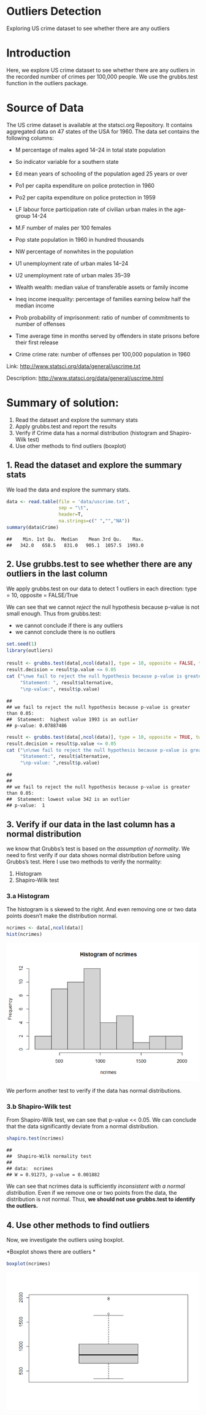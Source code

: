 Outliers Detection
================
Exploring US crime dataset to see whether there are any outliers

# Introduction

Here, we explore US crime dataset to see whether there are any outliers
in the recorded number of crimes per 100,000 people. We use the
grubbs.test function in the outliers package.

# Source of Data

The US crime dataset is available at the statsci.org Repository. It
contains aggregated data on 47 states of the USA for 1960. The data set
contains the following columns:

  - M percentage of males aged 14–24 in total state population

  - So indicator variable for a southern state

  - Ed mean years of schooling of the population aged 25 years or over

  - Po1 per capita expenditure on police protection in 1960

  - Po2 per capita expenditure on police protection in 1959

  - LF labour force participation rate of civilian urban males in the
    age-group 14-24

  - M.F number of males per 100 females

  - Pop state population in 1960 in hundred thousands

  - NW percentage of nonwhites in the population

  - U1 unemployment rate of urban males 14–24

  - U2 unemployment rate of urban males 35–39

  - Wealth wealth: median value of transferable assets or family income

  - Ineq income inequality: percentage of families earning below half
    the median income

  - Prob probability of imprisonment: ratio of number of commitments to
    number of offenses

  - Time average time in months served by offenders in state prisons
    before their first release

  - Crime crime rate: number of offenses per 100,000 population in 1960

Link: <http://www.statsci.org/data/general/uscrime.txt>

Description: <http://www.statsci.org/data/general/uscrime.html>

# Summary of solution:

1.  Read the dataset and explore the summary stats
2.  Apply grubbs.test and report the results
3.  Verify if Crime data has a normal distribution (histogram and
    Shapiro-Wilk test)
4.  Use other methods to find outliers (boxplot)

## 1\. Read the dataset and explore the summary stats

We load the data and explore the summary stats.

``` r
data <- read.table(file = 'data/uscrime.txt',
                   sep = "\t",
                   header=T,
                   na.strings=c(" ","","NA"))
summary(data$Crime)
```

    ##    Min. 1st Qu.  Median    Mean 3rd Qu.    Max. 
    ##   342.0   658.5   831.0   905.1  1057.5  1993.0

## 2\. Use grubbs.test to see whether there are any outliers in the last column

We apply grubbs.test on our data to detect 1 outliers in each direction:
type = 10, opposite = FALSE/True

We can see that we cannot *reject* the null hypothesis because p-value
is not small enough. Thus from grubbs.test:

  - we cannot conclude if there is any outliers
  - we cannot conclude there is no outliers

<!-- end list -->

``` r
set.seed(1)
library(outliers)

result <- grubbs.test(data[,ncol(data)], type = 10, opposite = FALSE, two.sided = FALSE)
result.decision = result$p.value <= 0.05
cat ("\nwe fail to reject the null hypothesis because p-value is greater than 0.05:\n",
     "Statement: ", result$alternative, 
     "\np-value:", result$p.value)
```

    ## 
    ## we fail to reject the null hypothesis because p-value is greater than 0.05:
    ##  Statement:  highest value 1993 is an outlier 
    ## p-value: 0.07887486

``` r
result <- grubbs.test(data[,ncol(data)], type = 10, opposite = TRUE, two.sided = FALSE)
result.decision = result$p.value <= 0.05
cat ("\n\nwe fail to reject the null hypothesis because p-value is greater than 0.05:\n",
     "Statement:", result$alternative, 
     "\np-value: ",result$p.value)
```

    ## 
    ## 
    ## we fail to reject the null hypothesis because p-value is greater than 0.05:
    ##  Statement: lowest value 342 is an outlier 
    ## p-value:  1

## 3\. Verify if our data in the last column has a normal distribution

we know that Grubbs’s test is based on the *assumption of normality*. We
need to first verify if our data shows normal distribution before using
Grubbs’s test. Here I use two methods to verify the normality:

1.  Histogram
2.  Shapiro-Wilk test

### 3.a Histogram

The histogram is s skewed to the right. And even removing one or two
data points doesn’t make the distribution normal.

``` r
ncrimes <- data[,ncol(data)]
hist(ncrimes)
```

![](OutliersDetection_files/figure-gfm/unnamed-chunk-3-1.png)<!-- -->

We perform another test to verify if the data has normal distributions.

### 3.b Shapiro-Wilk test

From Shapiro-Wilk test, we can see that p-value \<\< 0.05. We can
conclude that the data significantly deviate from a normal distribution.

``` r
shapiro.test(ncrimes)
```

    ## 
    ##  Shapiro-Wilk normality test
    ## 
    ## data:  ncrimes
    ## W = 0.91273, p-value = 0.001882

We can see that ncrimes data is sufficiently *inconsistent with a normal
distribution*. Even if we remove one or two points from the data, the
distribution is not normal. Thus, **we should not use grubbs.test to
identify the outliers.**

## 4\. Use other methods to find outliers

Now, we investigate the outliers using boxplot.

*Boxplot shows there are outliers *

``` r
boxplot(ncrimes)
```

![](OutliersDetection_files/figure-gfm/unnamed-chunk-5-1.png)<!-- -->
